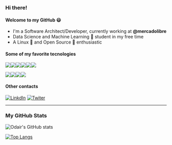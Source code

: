 ### Hi there!
#### Welcome to my GitHub 😃

- I'm a Software Architect/Developer, currently working at __@mercadolibre__
- Data Science and Machine Learning :robot: student in my free time
- A Linux 🐧 and Open Source 📖 enthusiastic

#### Some of my favorite tecnologies

<img src="https://img.shields.io/badge/Go-00ADD8?style=for-the-badge&logo=go&logoColor=white" /><img src="https://img.shields.io/badge/Python-3776AB?style=for-the-badge&logo=python&logoColor=white" /><img src="https://img.shields.io/badge/C%23-239120?style=for-the-badge&logo=c-sharp&logoColor=white" /><img src="https://img.shields.io/badge/.NET-5C2D91?style=for-the-badge&logo=dot-net&logoColor=white" /><img src="https://img.shields.io/badge/R-276DC3?style=for-the-badge&logo=r&logoColor=white" /><img src="https://img.shields.io/badge/Shell_Script-121011?style=for-the-badge&logo=gnu-bash&logoColor=white" />

<!-- <img src="https://img.shields.io/badge/MongoDB-4EA94B?style=for-the-badge&logo=mongodb&logoColor=whit" /><img src="https://img.shields.io/badge/Microsoft%20SQL%20Sever-CC2927?style=for-the-badge&logo=microsoft%20sql%20server&logoColor=white" /><img src="https://img.shields.io/badge/rabbitmq-%23FF6600.svg?&style=for-the-badge&logo=rabbitmq&logoColor=white" /><img src="https://img.shields.io/badge/redis-%23DD0031.svg?&style=for-the-badge&logo=redis&logoColor=white" /> -->

<img src="https://img.shields.io/badge/Docker-2CA5E0?style=for-the-badge&logo=docker&logoColor=white" /><img src="https://img.shields.io/badge/kubernetes-326ce5.svg?&style=for-the-badge&logo=kubernetes&logoColor=white" /><img src="https://img.shields.io/badge/microsoft%20azure-0089D6?style=for-the-badge&logo=microsoft-azure&logoColor=white" /><img src="https://img.shields.io/badge/GitHub-100000?style=for-the-badge&logo=github&logoColor=white" />

<!-- <img src="https://img.shields.io/badge/Linux-FCC624?style=for-the-badge&logo=linux&logoColor=black" /> -->

#### Other contacts

[![LinkdIn](https://img.shields.io/badge/LinkedIn-0077B5?style=for-the-badge&logo=linkedin&logoColor=white)](https://www.linkedin.com/in/odair-pedro-7a583193)
[![Twiter](https://img.shields.io/badge/Twitter-1DA1F2?style=for-the-badge&logo=twitter&logoColor=white)](https://twitter.com/OdairPedro5)

---

### My GitHub Stats

![Odair's GitHub stats](https://github-readme-stats.vercel.app/api?username=odair-pedro&theme=dark&show_icons=true)

[![Top Langs](https://github-readme-stats.vercel.app/api/top-langs/?username=odair-pedro&theme=dark&layout=compact)](https://github.com/anuraghazra/github-readme-stats)


